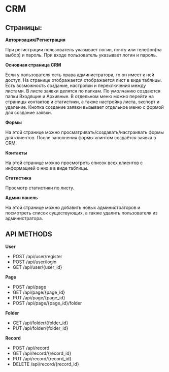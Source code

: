 # CRM

## Страницы:

__Авторизация/Регистрация__

При регистрации пользователь указывает логин, почту или телефон(на выбор) и пароль.
При входе пользователь указывает логин и пароль.

__Основная страница CRM__

Если у пользователя есть права администратора, то он имеет к ней доступ.
На странице отображается отображается лист в виде таблицы.
Есть возможность создание, настройки и переключения между листами.
В листе заявки делятся по папкам. По умолчанию создаются папки Входящие и Архивные.
В отдельном меню можно перейти на страницы контактов и статистики, а также настройка листа, экспорт и удаление.
Кнопка создание заявки вызывает отдельное меню с формой для создание заявки.

__Формы__

На этой странице можно просматривать/создавать/настраивать формы для клиентов. После заполнения формы клинтом создаётся заявка в CRM.

__Контакты__

На этой странице можно просмотреть список всех клиентов с информацией о них в в виде таблицы.

__Статистика__

Просмотр статистики по листу.

__Админ панель__

На этой странице можно добавить новых администраторов и посмотреть список существующих, а также удалить пользователя из администратора.


## API METHODS
__User__
- POST /api/user/register
- POST /api/user/login
- GET /api/user/{user_id}

__Page__
- POST /api/page
- GET /api/page/{page_id}
- PUT /api/page/{page_id}
- POST /api/page/{page_id}/folder

__Folder__
- GET /api/folder/{folder_id}
- PUT /api/folder/{folder_id}

__Record__
- POST /api/record
- GET /api/record/{record_id}
- PUT /api/record/{record_id}
- DELETE /api/record/{record_id}
